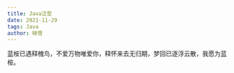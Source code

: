 ```yaml
---
title: Java泛型
date: 2021-11-29
tags: Java
author: 映雪
---
```


蓝桉已遇释槐鸟，不爱万物唯爱你，释怀来去无归期，梦回已逐浮云散，我愿为蓝桉。

<!--more-->
